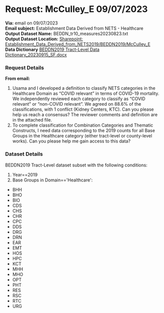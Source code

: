 # Request: McCulley_E  09/07/2023
**Via:** email on 09/07/2023\
**Email subject:** Establishment Data Derived from NETS - Healthcare\
**Output Dataset Name:** BEDDN_tr10_measures20230823.txt\
**Output Dataset Location:** [Sharepoint: Establishment_Data_Derived_from_NETS2019/BEDDN2019/McCulley_E](https://drexel0.sharepoint.com/:f:/r/sites/Establishments_Data_Derived_from_NETS2019/Shared%20Documents/General/BEDDN2019/McCulley_E?csf=1&web=1&e=93vc5a)\
**Data Dictionary**
[BEDDN2019 Tract-Level Data Dictionary_20230915_SF.docx](https://drexel0.sharepoint.com/:w:/r/sites/Establishments_Data_Derived_from_NETS2019/Shared%20Documents/General/NETS2019/BEDDN2019%20Tract-Level%20Data%20Dictionary20230913_SF.docx?d=w69fca49f5d6e41eb86b8716b69e0e20d&csf=1&web=1&e=lsjCcN)


### Request Details
**From email:**
1.	Usama and I developed a definition to classify NETS categories in the Healthcare Domain as “COVID relevant” in terms of COVID-19 mortality. We independently reviewed each category to classify as “COVID relevant” or “non-COVID relevant”. We agreed on 88.6% of the classifications, with 1 conflict (Kidney Centers, KTC). Can you please help us reach a consensus? The reviewer comments and definition are in the attached file.
2.	To complete classification for Combination Categories and Thematic Constructs, I need data corresponding to the 2019 counts for all Base Groups in the Healthcare category (either tract-level or county-level works). Can you please help me gain access to this data?

### Dataset Details
BEDDN2019 Tract-Level dataset subset with the following conditions:

1. Year==2019
2. Base Groups in Domain=='Healthcare':
  - BHH  
  - BHO
  - BIO
  - CDS
  - CHS
  - CHR
  - CPC
  - DDS
  - DRG
  - DRN
  - EAR
  - EMT
  - HOS
  - HPC
  - KCT
  - MHH
  - MHO
  - OPT
  - PHT
  - RES
  - RSC
  - RTC
  - URG



